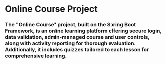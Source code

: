 # Online Course Project 
### The "Online Course" project, built on the Spring Boot Framework, is an online learning platform offering secure login, data validation, admin-managed course and user controls, along with activity reporting for thorough evaluation. Additionally, it includes quizzes tailored to each lesson for comprehensive learning.
